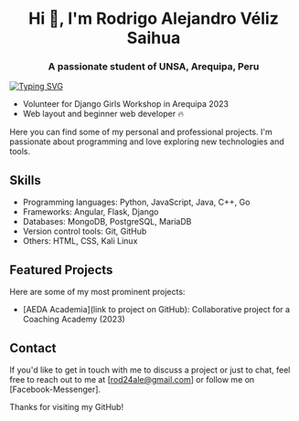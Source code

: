 <h1 align="center">Hi 👋, I'm Rodrigo Alejandro Véliz Saihua</h1>
<h3 align="center">A passionate student of UNSA, Arequipa, Peru</h3>
<a href="https://git.io/typing-svg"><img src="https://readme-typing-svg.demolab.com?font=Consolas&duration=4992&pause=1000&color=14DF0A&center=true&width=650&height=70&lines=How+big+would+you+dream%2C+if+you+knew+you+couldn't+fail%3F" alt="Typing SVG" /></a>

* Volunteer for Django Girls Workshop in Arequipa 2023
* Web layout and beginner web developer 🔥

Here you can find some of my personal and professional projects. I'm passionate about programming and love exploring new technologies and tools.

## Skills

- Programming languages: Python, JavaScript, Java, C++, Go
- Frameworks: Angular, Flask, Django
- Databases: MongoDB, PostgreSQL, MariaDB
- Version control tools: Git, GitHub
- Others: HTML, CSS, Kali Linux

## Featured Projects

Here are some of my most prominent projects:

- [AEDA Academia](link to project on GitHub): Collaborative project for a Coaching Academy (2023)

## Contact

If you'd like to get in touch with me to discuss a project or just to chat, feel free to reach out to me at [rod24ale@gmail.com] or follow me on [Facebook-Messenger].

Thanks for visiting my GitHub!
